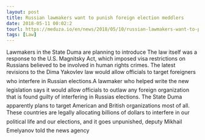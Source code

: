 ```yaml
---
layout: post
title: Russian lawmakers want to punish foreign election meddlers
date: 2018-05-11 00:02:2
tourl: https://meduza.io/en/news/2018/05/10/russian-lawmakers-want-to-punish-foreign-election-meddlers
tags: [Law]
---
```

Lawmakers in the State Duma are planning to introduce The law itself was a response to the U.S. Magnitsky Act, which imposed visa restrictions on Russians believed to be involved in human rights crimes. The latest revisions to the Dima Yakovlev law would allow officials to target foreigners who interfere in Russian elections.A lawmaker who helped write the new legislation says it would allow officials to outlaw any foreign organization that is found guilty of interfering in Russias elections. The State Duma apparently plans to target American and British organizations most of all. These countries are legally allocating billions of dollars to interfere in our political life and our elections, and it goes unpunished, deputy Mikhail Emelyanov told the news agency 